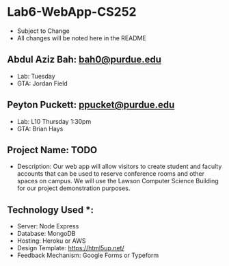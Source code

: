 # Lab6-WebApp-CS252
- Subject to Change
- All changes will be noted here in the README


## Abdul Aziz Bah: bah0@purdue.edu
- Lab: Tuesday
- GTA: Jordan Field

## Peyton Puckett: ppucket@purdue.edu
- Lab: L10 Thursday 1:30pm
- GTA: Brian Hays

## Project Name: TODO
- Description: Our web app will allow visitors to create student and faculty accounts that can be used to reserve conference rooms and other spaces on campus. We will use the Lawson Computer Science Building for our project demonstration purposes.  

## Technology Used *: 
- Server: Node Express
- Database: MongoDB
- Hosting: Heroku or AWS
- Design Template: https://html5up.net/
- Feedback Mechanism: Google Forms or Typeform
